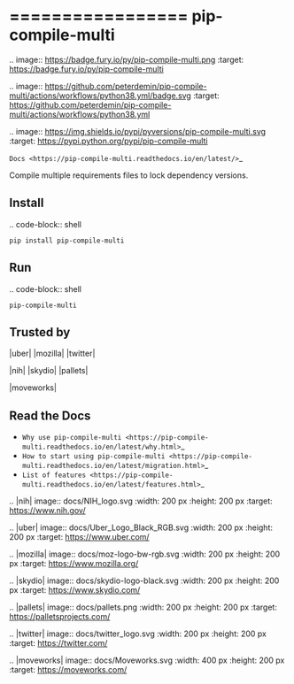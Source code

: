 =================
pip-compile-multi
=================

.. image:: https://badge.fury.io/py/pip-compile-multi.png
    :target: https://badge.fury.io/py/pip-compile-multi

.. image:: https://github.com/peterdemin/pip-compile-multi/actions/workflows/python38.yml/badge.svg
    :target: https://github.com/peterdemin/pip-compile-multi/actions/workflows/python38.yml

.. image:: https://img.shields.io/pypi/pyversions/pip-compile-multi.svg
    :target: https://pypi.python.org/pypi/pip-compile-multi

`Docs <https://pip-compile-multi.readthedocs.io/en/latest/>`_

Compile multiple requirements files to lock dependency versions.

Install
-------

.. code-block:: shell

    pip install pip-compile-multi

Run
----

.. code-block:: shell

    pip-compile-multi


Trusted by
----------

|uber| |mozilla| |twitter|

|nih| |skydio| |pallets|

|moveworks|


Read the Docs
-------------

* `Why use pip-compile-multi <https://pip-compile-multi.readthedocs.io/en/latest/why.html>`_
* `How to start using pip-compile-multi <https://pip-compile-multi.readthedocs.io/en/latest/migration.html>`_
* `List of features <https://pip-compile-multi.readthedocs.io/en/latest/features.html>`_

.. |nih| image:: docs/NIH_logo.svg
   :width: 200 px
   :height: 200 px
   :target: https://www.nih.gov/

.. |uber| image:: docs/Uber_Logo_Black_RGB.svg
   :width: 200 px
   :height: 200 px
   :target: https://www.uber.com/

.. |mozilla| image:: docs/moz-logo-bw-rgb.svg
   :width: 200 px
   :height: 200 px
   :target: https://www.mozilla.org/

.. |skydio| image:: docs/skydio-logo-black.svg
   :width: 200 px
   :height: 200 px
   :target: https://www.skydio.com/

.. |pallets| image:: docs/pallets.png
   :width: 200 px
   :height: 200 px
   :target: https://palletsprojects.com/

.. |twitter| image:: docs/twitter_logo.svg
   :width: 200 px
   :height: 200 px
   :target: https://twitter.com/

.. |moveworks| image:: docs/Moveworks.svg
   :width: 400 px
   :height: 200 px
   :target: https://moveworks.com/

